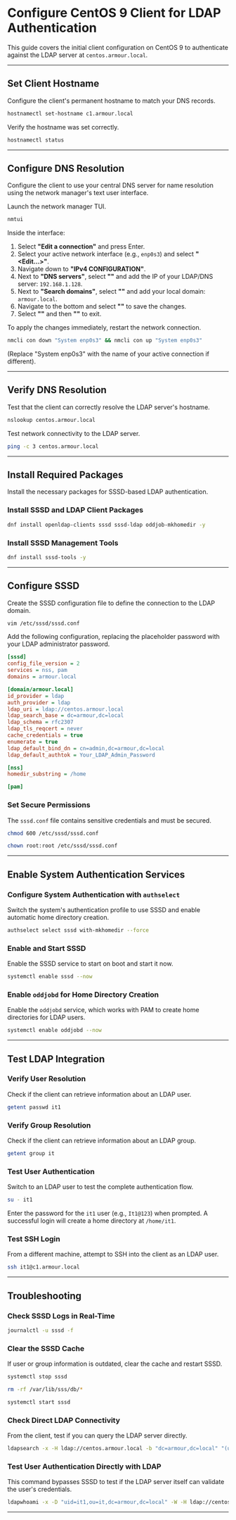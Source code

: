 # **Configure CentOS 9 Client for LDAP Authentication**

This guide covers the initial client configuration on CentOS 9 to authenticate against the LDAP server at `centos.armour.local`.

---

## **Set Client Hostname**

Configure the client's permanent hostname to match your DNS records.

```bash
hostnamectl set-hostname c1.armour.local
```

Verify the hostname was set correctly.

```bash
hostnamectl status
```

---
## **Configure DNS Resolution**

Configure the client to use your central DNS server for name resolution using the network manager's text user interface.

Launch the network manager TUI.

```bash
nmtui
```

Inside the interface:
1.  Select **"Edit a connection"** and press Enter.
2.  Select your active network interface (e.g., `enp0s3`) and select **"<Edit...>"**.
3.  Navigate down to **"IPv4 CONFIGURATION"**.
4.  Next to **"DNS servers"**, select **"<Show>"** and add the IP of your LDAP/DNS server: `192.168.1.128`.
5.  Next to **"Search domains"**, select **"<Show>"** and add your local domain: `armour.local`.
6.  Navigate to the bottom and select **"<OK>"** to save the changes.
7.  Select **"<Back>"** and then **"<Quit>"** to exit.

To apply the changes immediately, restart the network connection.

```bash
nmcli con down "System enp0s3" && nmcli con up "System enp0s3"
```
(Replace "System enp0s3" with the name of your active connection if different).

---

## **Verify DNS Resolution**

Test that the client can correctly resolve the LDAP server's hostname.

```bash
nslookup centos.armour.local
```

Test network connectivity to the LDAP server.

```bash
ping -c 3 centos.armour.local
```

---

## **Install Required Packages**

Install the necessary packages for SSSD-based LDAP authentication.

### **Install SSSD and LDAP Client Packages**

```bash
dnf install openldap-clients sssd sssd-ldap oddjob-mkhomedir -y
```

### **Install SSSD Management Tools**

```bash
dnf install sssd-tools -y
```

---

## **Configure SSSD**

Create the SSSD configuration file to define the connection to the LDAP domain.

```bash
vim /etc/sssd/sssd.conf
```

Add the following configuration, replacing the placeholder password with your LDAP administrator password.

```ini
[sssd]
config_file_version = 2
services = nss, pam
domains = armour.local

[domain/armour.local]
id_provider = ldap
auth_provider = ldap
ldap_uri = ldap://centos.armour.local
ldap_search_base = dc=armour,dc=local
ldap_schema = rfc2307
ldap_tls_reqcert = never
cache_credentials = true
enumerate = true
ldap_default_bind_dn = cn=admin,dc=armour,dc=local
ldap_default_authtok = Your_LDAP_Admin_Password

[nss]
homedir_substring = /home

[pam]
```

### **Set Secure Permissions**

The `sssd.conf` file contains sensitive credentials and must be secured.

```bash
chmod 600 /etc/sssd/sssd.conf
```

```bash
chown root:root /etc/sssd/sssd.conf
```

---

## **Enable System Authentication Services**

### **Configure System Authentication with `authselect`**

Switch the system's authentication profile to use SSSD and enable automatic home directory creation.

```bash
authselect select sssd with-mkhomedir --force
```

### **Enable and Start SSSD**

Enable the SSSD service to start on boot and start it now.

```bash
systemctl enable sssd --now
```

### **Enable `oddjobd` for Home Directory Creation**

Enable the `oddjobd` service, which works with PAM to create home directories for LDAP users.

```bash
systemctl enable oddjobd --now
```

---

## **Test LDAP Integration**

### **Verify User Resolution**

Check if the client can retrieve information about an LDAP user.

```bash
getent passwd it1
```

### **Verify Group Resolution**

Check if the client can retrieve information about an LDAP group.

```bash
getent group it
```

### **Test User Authentication**

Switch to an LDAP user to test the complete authentication flow.

```bash
su - it1
```

Enter the password for the `it1` user (e.g., `It1@123`) when prompted. A successful login will create a home directory at `/home/it1`.

### **Test SSH Login**

From a different machine, attempt to SSH into the client as an LDAP user.

```bash
ssh it1@c1.armour.local
```

---

## **Troubleshooting**

### **Check SSSD Logs in Real-Time**

```bash
journalctl -u sssd -f
```

### **Clear the SSSD Cache**

If user or group information is outdated, clear the cache and restart SSSD.

```bash
systemctl stop sssd
```

```bash
rm -rf /var/lib/sss/db/*
```

```bash
systemctl start sssd
```

### **Check Direct LDAP Connectivity**

From the client, test if you can query the LDAP server directly.

```bash
ldapsearch -x -H ldap://centos.armour.local -b "dc=armour,dc=local" "(uid=it1)"
```

### **Test User Authentication Directly with LDAP**

This command bypasses SSSD to test if the LDAP server itself can validate the user's credentials.

```bash
ldapwhoami -x -D "uid=it1,ou=it,dc=armour,dc=local" -W -H ldap://centos.armour.local
```
---
